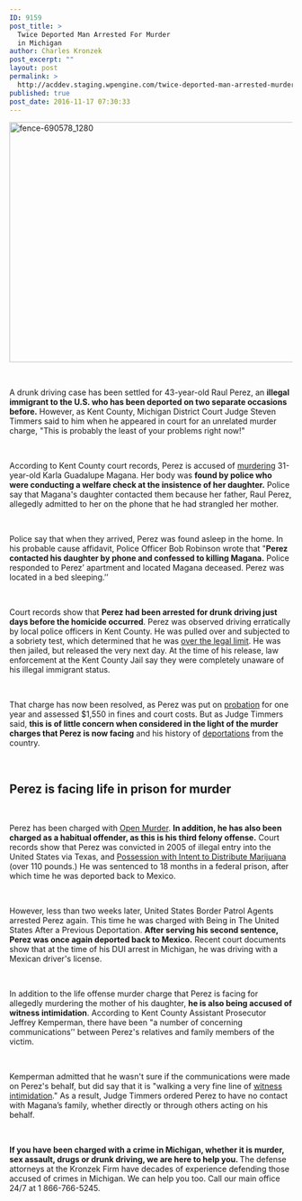 ```yaml
---
ID: 9159
post_title: >
  Twice Deported Man Arrested For Murder
  in Michigan
author: Charles Kronzek
post_excerpt: ""
layout: post
permalink: >
  http://acddev.staging.wpengine.com/twice-deported-man-arrested-murder-michigan.html
published: true
post_date: 2016-11-17 07:30:33
---
```

<img class="alignnone size-large wp-image-9160" src="http://acddev.staging.wpengine.com/wp-content/uploads/2016/11/fence-690578_1280-1024x682.jpg" alt="fence-690578_1280" width="640" height="426" />

&nbsp;

<span style="font-weight: 400;">A drunk driving case has been settled for 43-year-old Raul Perez, an </span><b>illegal immigrant to the U.S. who has been deported on two separate occasions before.</b><span style="font-weight: 400;"> However, as Kent County, Michigan District Court Judge Steven Timmers said to him when he appeared in court for an unrelated murder charge, "This is probably the least of your problems right now!"</span>

&nbsp;

<span style="font-weight: 400;">According to Kent County court records, Perez is accused of </span><a href="http://acddev.staging.wpengine.com/homicide.html" target="_blank"><span style="font-weight: 400;">murdering</span></a><span style="font-weight: 400;"> 31-year-old Karla Guadalupe Magana. Her body was </span><b>found by police who were conducting a welfare check at the insistence of her daughter.</b><span style="font-weight: 400;"> Police say that Magana's daughter contacted them because her father, Raul Perez, allegedly admitted to her on the phone that he had strangled her mother.</span>

&nbsp;

<span style="font-weight: 400;">Police say that when they arrived, Perez was found asleep in the home. In his probable cause affidavit, Police Officer Bob Robinson wrote that "</span><b>Perez contacted his daughter by phone and confessed to killing Magana.</b><span style="font-weight: 400;"> Police responded to Perez’ apartment and located Magana deceased. Perez was located in a bed sleeping.’’</span>

&nbsp;

<span style="font-weight: 400;">Court records show that </span><b>Perez had been arrested for drunk driving just days before the homicide occurred</b><span style="font-weight: 400;">. Perez was observed driving erratically by local police officers in Kent County. He was pulled over and subjected to a sobriety test, which determined that he was </span><a href="http://www.windrunkdriving.com/michigan-drunk-driving-misdemeanors.html" target="_blank"><span style="font-weight: 400;">over the legal limit</span></a><span style="font-weight: 400;">. He was then jailed, but released the very next day. At the time of his release, law enforcement at the Kent County Jail say they were completely unaware of his illegal immigrant status.</span>

&nbsp;

<span style="font-weight: 400;">That charge has now been resolved, as Perez was put on </span><a href="http://acddev.staging.wpengine.com/probation-violations.html" target="_blank"><span style="font-weight: 400;">probation</span></a><span style="font-weight: 400;"> for one year and assessed $1,550 in fines and court costs. But as Judge Timmers said, </span><b>this is of little concern when considered in the light of the murder charges that Perez is now facing</b><span style="font-weight: 400;"> and his history of </span><a href="https://www.thecleanteam.xyz/criminal-defense-immigration-consequences-of-a-criminal-conviction.html" target="_blank"><span style="font-weight: 400;">deportations</span></a><span style="font-weight: 400;"> from the country.</span>

&nbsp;
<h2>Perez is facing life in prison for murder</h2>
&nbsp;

<span style="font-weight: 400;">Perez has been charged with </span><a href="https://www.thecleanteam.xyz/michigan-open-murder-attorneys.html" target="_blank"><span style="font-weight: 400;">Open Murder</span></a><span style="font-weight: 400;">. </span><b>In addition, he has also been charged as a habitual offender, as this is his third felony offense.</b><span style="font-weight: 400;"> Court records show that Perez was convicted in 2005 of illegal entry into the United States via Texas, and </span><a href="https://www.thecleanteam.xyz/drug-charges.html" target="_blank"><span style="font-weight: 400;">Possession with Intent to Distribute Marijuana</span></a><span style="font-weight: 400;"> (over 110 pounds.) He was sentenced to 18 months in a federal prison, after which time he was deported back to Mexico.</span>

&nbsp;

<span style="font-weight: 400;">However, less than two weeks later, United States Border Patrol Agents arrested Perez again. This time he was charged with Being in The United States After a Previous Deportation. </span><b>After serving his second sentence, Perez was once again deported back to Mexico.</b><span style="font-weight: 400;"> Recent court documents show that at the time of his DUI arrest in Michigan, he was driving with a Mexican driver's license. </span>

&nbsp;

<span style="font-weight: 400;">In addition to the life offense murder charge that Perez is facing for allegedly murdering the mother of his daughter, </span><b>he is also being accused of witness intimidation</b><span style="font-weight: 400;">. According to Kent County Assistant Prosecutor Jeffrey Kemperman, there have been "a number of concerning communications’' between Perez's relatives and family members of the victim. </span>

&nbsp;

<span style="font-weight: 400;">Kemperman admitted that he wasn't sure if the communications were made on Perez's behalf, but did say that it is "walking a very fine line of </span><a href="http://acddev.staging.wpengine.com/michigan-witness-tampering-attorneys-criminal-defense.html" target="_blank"><span style="font-weight: 400;">witness intimidation</span></a><span style="font-weight: 400;">." As a result, Judge Timmers ordered Perez to have no contact with Magana’s family, whether directly or through others acting on his behalf.</span>

&nbsp;

<b>If you have been charged with a crime in Michigan, whether it is murder, sex assault, drugs or drunk driving, we are here to help you. </b><span style="font-weight: 400;">The defense attorneys at the Kronzek Firm have decades of experience defending those accused of crimes in Michigan. We can help you too. Call our main office 24/7 at 1 866-766-5245.</span>

&nbsp;